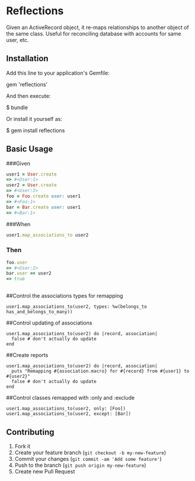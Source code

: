 # Reflections

Given an ActiveRecord object, it re-maps relationships to another object
of the same class.  Useful for reconciling database with accounts for same user, etc.

## Installation

Add this line to your application's Gemfile:

gem 'reflections'

And then execute:

$ bundle

Or install it yourself as:

$ gem install reflections

## Basic Usage
###Given
```ruby
user1 = User.create 
=> #<User:1>
user2 = User.create
=> #<User:2>
foo = Foo.create user: user1
=> #<Foo:1>
bar = Bar.create user: user1
=> #<Bar:1>
```
###When
```ruby
user1.map_associations_to user2
```
### Then
```ruby
foo.user
=> #<User:2>
bar.user == user2
=> true
  
```
  
##Control the associations types for remapping
```
user1.map_associations_to(user2, types: %w(belongs_to has_and_belongs_to_many))
```
##Control updating of associations 

```
user1.map_associations_to(user2) do |record, association|
  false # don't actually do update
end
```

##Create reports

```
user1.map_associations_to(user2) do |record, association|
  puts "Remapping #{association.macro} for #{record} from #{user1} to #{user2}"
  false # don't actually do update
end
```

##Control classes remapped with :only and :exclude
```
user1.map_associations_to(user2, only: [Foo])
user1.map_associations_to(user2, except: [Bar])
```

## Contributing

1. Fork it
2. Create your feature branch (`git checkout -b my-new-feature`)
3. Commit your changes (`git commit -am 'Add some feature'`)
4. Push to the branch (`git push origin my-new-feature`)
5. Create new Pull Request
